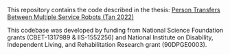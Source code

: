 This repository contains the code described in the thesis: [Person Transfers Between Multiple Service Robots (Tan 2022)](thesis.zhi.fyi)

This codebase was developed by funding from National Science Foundation grants (CBET-1317989 & IIS-1552256) and National Institute on Disability, Independent Living, and Rehabilitation Research grant (90DPGE0003).
